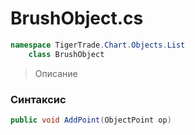 
# BrushObject.cs
```csharp
namespace TigerTrade.Chart.Objects.List  
    class BrushObject
```

> Описание

### Синтаксис
```csharp
public void AddPoint(ObjectPoint op)
```
